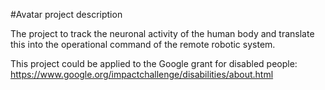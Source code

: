 #Avatar project description


The project to track the neuronal activity of the human body and translate this into the operational command of the remote robotic system.


This project could be applied to the Google grant for disabled people: https://www.google.org/impactchallenge/disabilities/about.html
